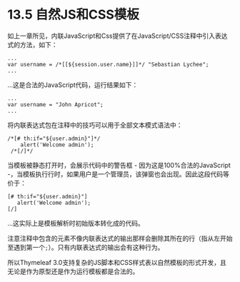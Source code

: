 # 13.5 自然JS和CSS模板
如上一章所见，内联JavaScript和Css提供了在JavaScript/CSS注释中引入表达式的方法，如下：
```
...
var username = /*[[${session.user.name}]]*/ "Sebastian Lychee";
...
```
...这是合法的JavaScript代码，运行结果如下：
```
...
var username = "John Apricot";
...
```
将内联表达式包在注释中的技巧可以用于全部文本模式语法中：
```
/*[# th:if="${user.admin}"]*/
    alert('Welcome admin');
 /*[/]*/
```
当模板被静态打开时，会展示代码中的警告框 - 因为这是100%合法的JavaScript -，当模板执行行时，如果用户是一个管理员，该弹窗也会出现。因此这段代码等价于：
```
[# th:if="${user.admin}"]
   alert('Welcome admin');
[/]
```
...这实际上是模板解析时初始版本转化成的代码。

注意注释中包含的元素不像内联表达式的输出那样会删除其所在的行（指从左开始至遇到第一个`;`）。只有内联表达式的输出会有这种行为。

所以Thymeleaf 3.0支持复杂的JS脚本和CSS样式表以自然模板的形式开发，且无论是作为原型还是作为运行模板都是合法的。
